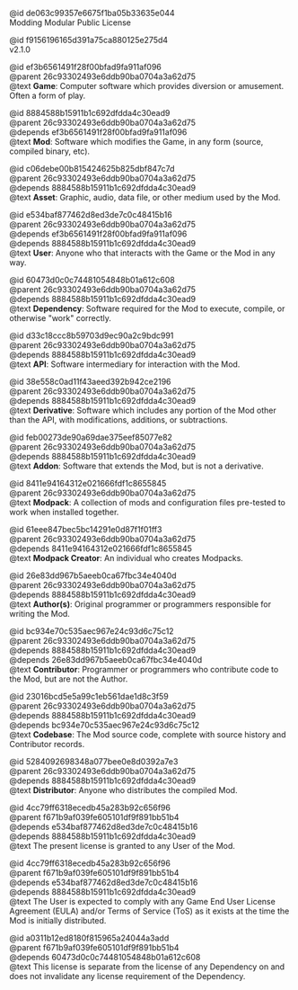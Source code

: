 @id de063c99357e6675f1ba05b33635e044  
Modding Modular Public License  

@id f9156196165d391a75ca880125e275d4  
v2.1.0  

@id ef3b6561491f28f00bfad9fa911af096  
@parent 26c93302493e6ddb90ba0704a3a62d75  
@text **Game**: Computer software which provides diversion or amusement. Often a form of play.  

@id 8884588b15911b1c692dfdda4c30ead9  
@parent 26c93302493e6ddb90ba0704a3a62d75  
@depends ef3b6561491f28f00bfad9fa911af096  
@text **Mod**: Software which modifies the Game, in any form (source, compiled binary, etc).  

@id c06debe00b815424625b825dbf847c7d  
@parent 26c93302493e6ddb90ba0704a3a62d75  
@depends 8884588b15911b1c692dfdda4c30ead9  
@text **Asset**: Graphic, audio, data file, or other medium used by the Mod.  

@id e534baf877462d8ed3de7c0c48415b16  
@parent 26c93302493e6ddb90ba0704a3a62d75  
@depends ef3b6561491f28f00bfad9fa911af096  
@depends 8884588b15911b1c692dfdda4c30ead9  
@text **User**: Anyone who that interacts with the Game or the Mod in any way.  

@id 60473d0c0c74481054848b01a612c608  
@parent 26c93302493e6ddb90ba0704a3a62d75  
@depends 8884588b15911b1c692dfdda4c30ead9  
@text **Dependency**: Software required for the Mod to execute, compile, or otherwise "work" correctly.  

@id d33c18ccc8b59703d9ec90a2c9bdc991  
@parent 26c93302493e6ddb90ba0704a3a62d75  
@depends 8884588b15911b1c692dfdda4c30ead9  
@text **API**: Software intermediary for interaction with the Mod.  

@id 38e558c0ad11f43aeed392b942ce2196  
@parent 26c93302493e6ddb90ba0704a3a62d75  
@depends 8884588b15911b1c692dfdda4c30ead9  
@text **Derivative**: Software which includes any portion of the Mod other than the API, with modifications, additions, or subtractions.  

@id feb00273de90a69dae375eef85077e82  
@parent 26c93302493e6ddb90ba0704a3a62d75  
@depends 8884588b15911b1c692dfdda4c30ead9  
@text **Addon**: Software that extends the Mod, but is not a derivative.  

@id 8411e94164312e021666fdf1c8655845  
@parent 26c93302493e6ddb90ba0704a3a62d75  
@text **Modpack**: A collection of mods and configuration files pre-tested to work when installed together.  

@id 61eee847bec5bc14291e0d87f1f01ff3  
@parent 26c93302493e6ddb90ba0704a3a62d75  
@depends 8411e94164312e021666fdf1c8655845  
@text **Modpack Creator**: An individual who creates Modpacks.  

@id 26e83dd967b5aeeb0ca67fbc34e4040d  
@parent 26c93302493e6ddb90ba0704a3a62d75  
@depends 8884588b15911b1c692dfdda4c30ead9  
@text **Author(s)**: Original programmer or programmers responsible for writing the Mod.  

@id bc934e70c535aec967e24c93d6c75c12  
@parent 26c93302493e6ddb90ba0704a3a62d75  
@depends 8884588b15911b1c692dfdda4c30ead9  
@depends 26e83dd967b5aeeb0ca67fbc34e4040d  
@text **Contributor**: Programmer or programmers who contribute code to the Mod, but are not the Author.  

@id 23016bcd5e5a99c1eb561dae1d8c3f59  
@parent 26c93302493e6ddb90ba0704a3a62d75  
@depends 8884588b15911b1c692dfdda4c30ead9  
@depends bc934e70c535aec967e24c93d6c75c12  
@text **Codebase**: The Mod source code, complete with source history and Contributor records.  

@id 5284092698348a077bee0e8d0392a7e3  
@parent 26c93302493e6ddb90ba0704a3a62d75  
@depends 8884588b15911b1c692dfdda4c30ead9  
@text **Distributor**: Anyone who distributes the compiled Mod.  

@id 4cc79ff6318ecedb45a283b92c656f96  
@parent f671b9af039fe605101df9f891bb51b4  
@depends e534baf877462d8ed3de7c0c48415b16  
@depends 8884588b15911b1c692dfdda4c30ead9  
@text The present license is granted to any User of the Mod.  

@id 4cc79ff6318ecedb45a283b92c656f96  
@parent f671b9af039fe605101df9f891bb51b4  
@depends e534baf877462d8ed3de7c0c48415b16  
@depends 8884588b15911b1c692dfdda4c30ead9  
@text The User is expected to comply with any Game End User License Agreement (EULA) and/or Terms of Service (ToS) as it exists at the time the Mod is initially distributed.  

@id a0311b12ed8180f815965a24044a3add  
@parent f671b9af039fe605101df9f891bb51b4  
@depends 60473d0c0c74481054848b01a612c608  
@text This license is separate from the license of any Dependency on and does not invalidate any license requirement of the Dependency.  
